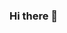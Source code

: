 ### Hi there 👋

<!--
**lilyzhaoyilu/lilyzhaoyilu** is a ✨ _special_ ✨ repository because its `README.md` (this file) appears on your GitHub profile.
![](https://github-profile-trophy.vercel.app/?username=lilyzhaoyilu&show_icons=true
![](https://github-profile-trophy.vercel.app/?username=lilyzhaoyilu&theme=onedark&column=6

- 🌱 I’m currently learning Ruby on Rails
